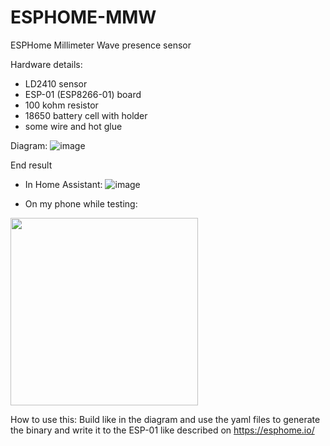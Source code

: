 # ESPHOME-MMW
ESPHome Millimeter Wave presence sensor

Hardware details:
- LD2410 sensor
- ESP-01 (ESP8266-01) board
- 100 kohm resistor
- 18650 battery cell with holder
- some wire and hot glue

Diagram:
![image](https://github.com/WaarlandIT/ESPHOME-MMW/assets/53364386/e78c2bb9-6795-4658-a930-26932eae306c)

End result 
- In Home Assistant:
![image](https://github.com/WaarlandIT/ESPHOME-MMW/assets/53364386/52ec30a1-1041-4603-8e8c-f27ac0ce080f)

- On my phone while testing:
<img src="https://github.com/WaarlandIT/ESPHOME-MMW/assets/53364386/e8285566-12c5-4b20-aaac-d3ef026c81a5" width="300">

How to use this:
Build like in the diagram and use the yaml files to generate the binary and write it to the ESP-01 like described on https://esphome.io/
